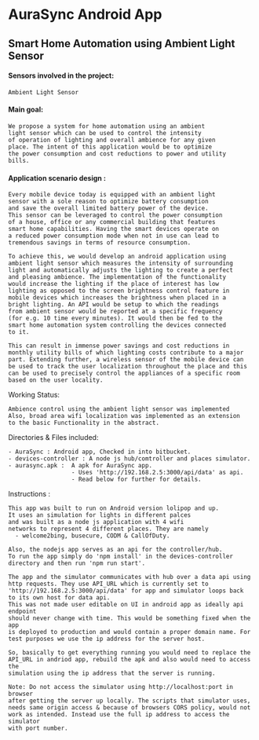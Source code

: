# AuraSync Android App 

## Smart Home Automation using Ambient Light Sensor
 
#### Sensors involved in the project: 

    Ambient Light Sensor

#### Main goal:

    We propose a system for home automation using an ambient 
	light sensor which can be used to control the intensity 
	of operation of lighting and overall ambience for any given
	place. The intent of this application would be to optimize 
	the power consumption and cost reductions to power and utility
	bills.

#### Application scenario design :

    Every mobile device today is equipped with an ambient light 
	sensor with a sole reason to optimize battery consumption 
	and save the overall limited battery power of the device. 
	This sensor can be leveraged to control the power consumption
	of a house, office or any commercial building that features 
	smart home capabilities. Having the smart devices operate on
	a reduced power consumption mode when not in use can lead to 
	tremendous savings in terms of resource consumption.
    
	To achieve this, we would develop an android application using
	ambient light sensor which measures the intensity of surrounding
	light and automatically adjusts the lighting to create a perfect
	and pleasing ambience. The implementation of the functionality 
	would increase the lighting if the place of interest has low 
	lighting as opposed to the screen brightness control feature in 
	mobile devices which increases the brightness when placed in a 
	bright lighting. An API would be setup to which the readings 
	from ambient sensor would be reported at a specific frequency 
	(for e.g. 10 time every minutes). It would then be fed to the 
	smart home automation system controlling the devices connected
	to it.
    
	This can result in immense power savings and cost reductions in
	monthly utility bills of which lighting costs contribute to a major
	part. Extending further, a wireless sensor of the mobile device can
	be used to track the user localization throughout the place and this
	can be used to precisely control the appliances of a specific room 
	based on the user locality.

  Working Status: 

    Ambience control using the ambient light sensor was implemented
    Also, broad area wifi localization was implemented as an extension 
    to the basic Functionality in the abstract.

  Directories & Files included:

    - AuraSync : Android app, Checked in into bitbucket.
    - devices-controller : A node js hub/comtroller and places simulator.
    - aurasync.apk :  A apk for AuraSync app. 
                      - Uses 'http://192.168.2.5:3000/api/data' as api. 
                      - Read below for further for details.

  Instructions : 

    This app was built to run on Android version lolipop and up.
    It uses an simulation for lights in different palces
    and was built as a node js application with 4 wifi 
    networks to represent 4 different places. They are namely 
      - welcome2bing, busecure, CODM & CallOfDuty.

    Also, the nodejs app serves as an api for the controller/hub. 
    To run the app simply do 'npm install' in the devices-controller
    directory and then run 'npm run start'.

    The app and the simulator communicates with hub over a data api using 
    http requests. They use API_URL which is currently set to
    'http://192.168.2.5:3000/api/data' for app and simulator loops back
    to its own host for data api. 
    This was not made user editable on UI in android app as ideally api endpoint 
    should never change with time. This would be something fixed when the app 
    is deployed to production and would contain a proper domain name. For 
    test purposes we use the ip address for the server host.

    So, basically to get everything running you would need to replace the 
    API_URL in andriod app, rebuild the apk and also would need to access the 
    simulation using the ip address that the server is running. 

    Note: Do not access the simulator using http://localhost:port in browser 
    after getting the server up locally. The scripts that simulator uses,
    needs same origin access & because of browsers CORS policy, would not 
    work as intended. Instead use the full ip address to access the simulator 
    with port number. 





